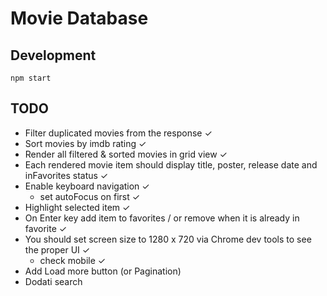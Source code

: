 # Movie Database

## Development

```
npm start
```

## TODO

- Filter duplicated movies from the response ✓
- Sort movies by imdb rating ✓
- Render all filtered & sorted movies in grid view ✓
- Each rendered movie item should display title, poster, release date and inFavorites status ✓
- Enable keyboard navigation ✓
  - set autoFocus on first ✓
- Highlight selected item ✓
- On Enter key add item to favorites / or remove when it is already in favorite ✓
- You should set screen size to 1280 x 720 via Chrome dev tools to see the proper UI ✓
  - check mobile ✓
- Add Load more button (or Pagination)
- Dodati search
